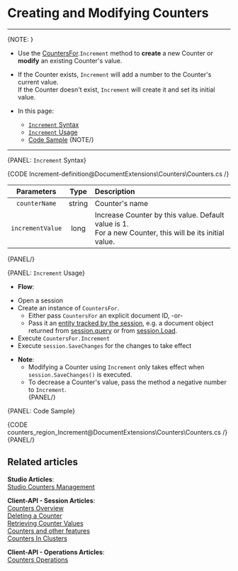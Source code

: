 # Creating and Modifying Counters
---

{NOTE: }

* Use the [CountersFor](../../document-extensions/counters/overview#counter-methods-and-the--object).`Increment` method to **create** a new Counter or **modify** an existing Counter's value.  

*  If the Counter exists, `Increment` will add a number to the Counter's current value.  
   If the Counter doesn't exist, `Increment` will create it and set its initial value.  

* In this page:
  - [`Increment` Syntax](../../document-extensions/counters/create-or-modify#increment-syntax)
  - [`Increment` Usage](../../document-extensions/counters/create-or-modify#increment-usage)
  - [Code Sample](../../document-extensions/counters/create-or-modify#code-sample)
{NOTE/}

---

{PANEL: `Increment` Syntax}

{CODE Increment-definition@DocumentExtensions\Counters\Counters.cs /}

| Parameters | Type | Description |
|:-------------:|:-------------:|:-------------|
| `counterName` |  string | Counter's name |
|`incrementValue` | long | Increase Counter by this value. Default value is 1. <br> For a new Counter, this will be its initial value. |
{PANEL/}

{PANEL: `Increment` Usage}

*  **Flow**:  
  - Open a session  
  - Create an instance of `CountersFor`.  
      * Either pass `CountersFor` an explicit document ID, -or-  
      - Pass it an [entity tracked by the session](../../client-api/session/loading-entities), e.g. a document object returned from [session.query](../../client-api/session/querying/how-to-query) or from [session.Load](../../client-api/session/loading-entities#load).  
  - Execute `CountersFor.Increment`
  - Execute `session.SaveChanges` for the changes to take effect  

* **Note**:
    * Modifying a Counter using `Increment` only takes effect when `session.SaveChanges()` is executed.  
    * To decrease a Counter's value, pass the method a negative number to `Increment`.  
{PANEL/}

{PANEL: Code Sample}

{CODE counters_region_Increment@DocumentExtensions\Counters\Counters.cs /}
{PANEL/}

## Related articles
**Studio Articles**:  
[Studio Counters Management](../../studio/database/document-extensions/counters#counters)  

**Client-API - Session Articles**:  
[Counters Overview](../../document-extensions/counters/overview)  
[Deleting a Counter](../../document-extensions/counters/delete)  
[Retrieving Counter Values](../../document-extensions/counters/retrieve-counter-values)  
[Counters and other features](../../document-extensions/counters/counters-and-other-features)  
[Counters In Clusters](../../document-extensions/counters/counters-in-clusters)  

**Client-API - Operations Articles**:  
[Counters Operations](../../client-api/operations/counters/get-counters#operations--counters--how-to-get-counters)  
